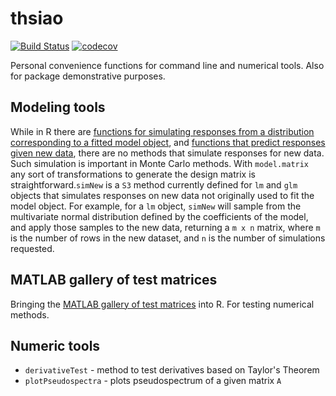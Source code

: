 # thsiao
[![Build Status](https://travis-ci.com/tXiao95/thsiao.svg?branch=master)](https://travis-ci.com/tXiao95/thsiao)
[![codecov](https://codecov.io/gh/tXiao95/thsiao/branch/master/graph/badge.svg)](https://codecov.io/gh/tXiao95/thsiao)

Personal convenience functions for command line and numerical tools. Also for package demonstrative purposes.

## Modeling tools
While in R there are [functions for simulating responses from a distribution corresponding to a fitted model object](https://cran.r-project.org/web/packages/arm/arm.pdf), and [functions that
predict responses given new data](https://stat.ethz.ch/R-manual/R-devel/library/stats/html/predict.html), there are no methods that simulate responses for new data. Such simulation is important in 
Monte Carlo methods. With `model.matrix` any sort of transformations to generate the design matrix is straightforward.`simNew` is a `S3` method currently defined for `lm` and `glm` objects that simulates responses
on new data not originally used to fit the model object. For example, for a `lm` object, `simNew` will sample from the multivariate normal distribution 
defined by the coefficients of the model, and apply those samples to the new data, returning a `m x n` matrix, where `m` is the number of rows 
in the new dataset, and `n` is the number of simulations requested.

## MATLAB gallery of test matrices
Bringing the [MATLAB gallery of test matrices](https://www.mathworks.com/help/matlab/ref/gallery.html) into R. For testing numerical methods. 

## Numeric tools
* `derivativeTest` - method to test derivatives based on Taylor's Theorem
* `plotPseudospectra` - plots pseudospectrum of a given matrix `A`

